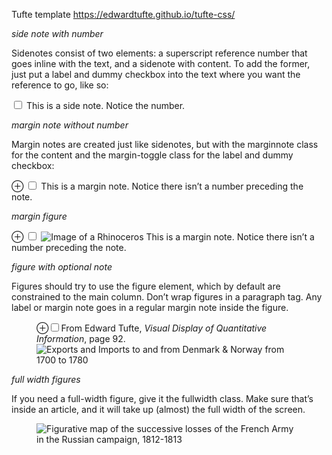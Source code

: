 Tufte template https://edwardtufte.github.io/tufte-css/

*side note with number*

Sidenotes consist of two elements: a superscript reference number that goes inline with the text, and a sidenote with content. To add the former, just put a label and dummy checkbox into the text where you want the reference to go, like so:

<label for="sn-1"
       class="margin-toggle sidenote-number">
</label>
<input type="checkbox"
       id="sn-1"
       class="margin-toggle"/>
<span class="sidenote">
  This is a side note. Notice the number.
</span>

*margin note without number*

Margin notes are created just like sidenotes, but with the marginnote class for the content and the margin-toggle class for the label and dummy checkbox:

<label for="mn-demo" class="margin-toggle">&#8853;</label>
<input type="checkbox" id="mn-demo" class="margin-toggle"/>
<span class="marginnote">
  This is a margin note. Notice there isn’t a number preceding the note.
</span>

*margin figure*

<label for="mn-demo" class="margin-toggle">&#8853;</label>
<input type="checkbox" id="mn-demo" class="margin-toggle"/>
<span class="marginnote">
  <img src="img/rhino.png" alt="Image of a Rhinoceros">
  This is a margin note. Notice there isn’t a number preceding the note.
</span>

*figure with optional note*

Figures should try to use the figure element, which by default are constrained to the main column. Don’t wrap figures in a paragraph tag. Any label or margin note goes in a regular margin note inside the figure.

<figure>
  <label for="mn-exports-imports" class="margin-toggle">⊕</label><input type="checkbox" id="mn-exports-imports" class="margin-toggle"><span class="marginnote">From Edward Tufte, <em>Visual Display of Quantitative Information</em>, page 92.</span>
  <img src="img/exports-imports.png" alt="Exports and Imports to and from Denmark &amp; Norway from 1700 to 1780">
</figure>

*full width figures*

If you need a full-width figure, give it the fullwidth class. Make sure that’s inside an article, and it will take up (almost) the full width of the screen.

<figure class="fullwidth">
  <img src="img/napoleons-march.png" alt="Figurative map of the successive losses of the French Army in the Russian campaign, 1812-1813">
</figure>